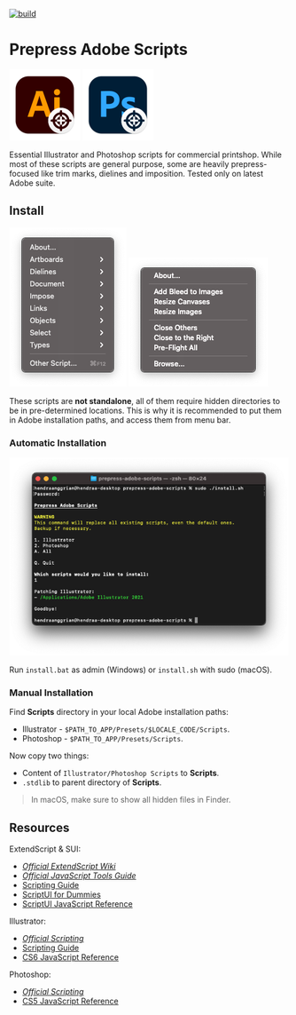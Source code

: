 [![build](https://img.shields.io/travis/com/hendraanggrian/prepress-adobe-scripts)](https://travis-ci.com/hendraanggrian/prepress-adobe-scripts)

Prepress Adobe Scripts
======================

![](images/logo_ai.png)
![](images/logo_psd.png)

Essential Illustrator and Photoshop scripts for commercial printshop. While most of these scripts are general purpose, some are heavily prepress-focused like trim marks, dielines and imposition. Tested only on latest Adobe suite.

Install
-------

![](images/menu_ai.png)
![](images/menu_psd.png)

These scripts are **not standalone**, all of them require hidden directories to be in pre-determined locations. This is why it is recommended to put them in Adobe installation paths, and access them from menu bar.

### Automatic Installation

![](images/install.png)

Run `install.bat` as admin (Windows) or `install.sh` with sudo (macOS).

### Manual Installation

Find **Scripts** directory in your local Adobe installation paths:
* Illustrator - `$PATH_TO_APP/Presets/$LOCALE_CODE/Scripts`.
* Photoshop - `$PATH_TO_APP/Presets/Scripts`.

Now copy two things:
* Content of `Illustrator/Photoshop Scripts` to **Scripts**.
* `.stdlib` to parent directory of **Scripts**.

> In macOS, make sure to show all hidden files in Finder.

Resources
---------

ExtendScript & SUI:
* [*Official ExtendScript Wiki*](https://github.com/ExtendScript/wiki/wiki)
* [*Official JavaScript Tools Guide*](https://wwwimages2.adobe.com/content/dam/acom/en/devnet/scripting/pdfs/javascript_tools_guide.pdf)
* [Scripting Guide](https://extendscript.docsforadobe.dev)
* [ScriptUI for Dummies](https://adobeindd.com/view/publications/a0207571-ff5b-4bbf-a540-07079bd21d75/92ra/publication-web-resources/pdf/scriptui-2-16-j.pdf)
* [ScriptUI JavaScript Reference](http://jongware.mit.edu/scriptuihtml/Sui/index_1.html)

Illustrator:
* [*Official Scripting*](https://www.adobe.com/devnet/illustrator/scripting.html)
* [Scripting Guide](https://ai-scripting.docsforadobe.dev)
* [CS6 JavaScript Reference](http://jongware.mit.edu/iljscs6html/iljscs6/inxx.html)

Photoshop:
* [*Official Scripting*](https://www.adobe.com/devnet/photoshop/scripting.html)
* [CS5 JavaScript Reference](http://jongware.mit.edu/pscs5js_html/psjscs5/inxx.html)
